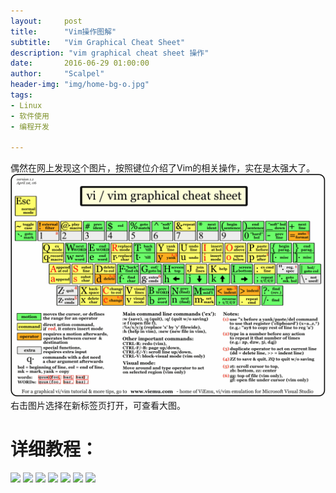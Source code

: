 ```yaml
---
layout:     post
title:      "Vim操作图解"
subtitle:   "Vim Graphical Cheat Sheet"
description: "vim graphical cheat sheet 操作"
date:       2016-06-29 01:00:00
author:     "Scalpel"
header-img: "img/home-bg-o.jpg"
tags:
- Linux
- 软件使用
- 编程开发

---
```

偶然在网上发现这个图片，按照键位介绍了Vim的相关操作，实在是太强大了。  
![](/img/post/vim-cheat-sheet.gif)
右击图片选择在新标签页打开，可查看大图。 
 
# 详细教程：
![](http://www.viemu.com/vi-vim-tutorial-1.gif)
![](http://www.viemu.com/vi-vim-tutorial-2.gif)
![](http://www.viemu.com/vi-vim-tutorial-3.gif)
![](http://www.viemu.com/vi-vim-tutorial-4.gif)
![](http://www.viemu.com/vi-vim-tutorial-5.gif)
![](http://www.viemu.com/vi-vim-tutorial-6.gif)
![](http://www.viemu.com/vi-vim-tutorial-7.gif)



